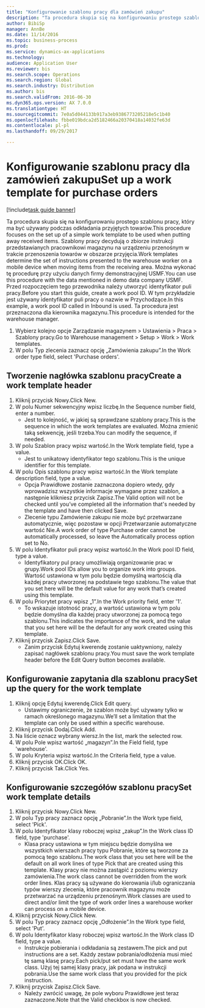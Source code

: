 ```yaml
--- 
title: "Konfigurowanie szablonu pracy dla zamówień zakupu"
description: "Ta procedura skupia się na konfigurowaniu prostego szablonu pracy, który ma być używany podczas odkładania przyjętych towarów."
author: BibiSp
manager: AnnBe
ms.date: 11/14/2016
ms.topic: business-process
ms.prod: 
ms.service: dynamics-ax-applications
ms.technology: 
audience: Application User
ms.reviewer: bis
ms.search.scope: Operations
ms.search.region: Global
ms.search.industry: Distribution
ms.author: bis
ms.search.validFrom: 2016-06-30
ms.dyn365.ops.version: AX 7.0.0
ms.translationtype: HT
ms.sourcegitcommit: 7e0a5d044133b917a3eb9386773205218e5c1b40
ms.openlocfilehash: fbbe019bdca2d5182466a20370418a14032fe63d
ms.contentlocale: pl-pl
ms.lasthandoff: 09/29/2017

---
```

# <a name="set-up-a-work-template-for-purchase-orders"></a><span data-ttu-id="0d915-103">Konfigurowanie szablonu pracy dla zamówień zakupu</span><span class="sxs-lookup"><span data-stu-id="0d915-103">Set up a work template for purchase orders</span></span>

[!include[task guide banner](../../includes/task-guide-banner.md)]

<span data-ttu-id="0d915-104">Ta procedura skupia się na konfigurowaniu prostego szablonu pracy, który ma być używany podczas odkładania przyjętych towarów.</span><span class="sxs-lookup"><span data-stu-id="0d915-104">This procedure focuses on the set up of a simple work template to be used when putting away received items.</span></span> <span data-ttu-id="0d915-105">Szablony pracy decydują o zbiorze instrukcji przedstawianych pracownikowi magazynu na urządzeniu przenośnym w trakcie przenoszenia towarów w obszarze przyjęcia.</span><span class="sxs-lookup"><span data-stu-id="0d915-105">Work templates determine the set of instructions presented to the warehouse worker on a mobile device when moving items from the receiving area.</span></span> <span data-ttu-id="0d915-106">Można wykonać tę procedurę przy użyciu danych firmy demonstracyjnej USMF.</span><span class="sxs-lookup"><span data-stu-id="0d915-106">You can use this procedure with the data mentioned in demo data company USMF.</span></span> <span data-ttu-id="0d915-107">Przed rozpoczęciem tego przewodnika należy utworzyć identyfikator puli pracy.</span><span class="sxs-lookup"><span data-stu-id="0d915-107">Before you start this guide, create a work pool ID.</span></span> <span data-ttu-id="0d915-108">W tym przykładzie jest używany identyfikator puli pracy o nazwie w Przychodzące.</span><span class="sxs-lookup"><span data-stu-id="0d915-108">In this example, a work pool ID called in Inbound is used.</span></span> <span data-ttu-id="0d915-109">Ta procedura jest przeznaczona dla kierownika magazynu.</span><span class="sxs-lookup"><span data-stu-id="0d915-109">This procedure is intended for the warehouse manager.</span></span>

1. <span data-ttu-id="0d915-110">Wybierz kolejno opcje Zarządzanie magazynem > Ustawienia > Praca > Szablony pracy.</span><span class="sxs-lookup"><span data-stu-id="0d915-110">Go to Warehouse management > Setup > Work > Work templates.</span></span>
2. <span data-ttu-id="0d915-111">W polu Typ zlecenia zaznacz opcję „Zamówienia zakupu”.</span><span class="sxs-lookup"><span data-stu-id="0d915-111">In the Work order type field, select 'Purchase orders'.</span></span>

## <a name="create-a-work-template-header"></a><span data-ttu-id="0d915-112">Tworzenie nagłówka szablonu pracy</span><span class="sxs-lookup"><span data-stu-id="0d915-112">Create a work template header</span></span>
1. <span data-ttu-id="0d915-113">Kliknij przycisk Nowy.</span><span class="sxs-lookup"><span data-stu-id="0d915-113">Click New.</span></span>
2. <span data-ttu-id="0d915-114">W polu Numer sekwencyjny wpisz liczbę.</span><span class="sxs-lookup"><span data-stu-id="0d915-114">In the Sequence number field, enter a number.</span></span>
    * <span data-ttu-id="0d915-115">Jest to kolejność, w jakiej są sprawdzane szablony pracy.</span><span class="sxs-lookup"><span data-stu-id="0d915-115">This is the sequence in which the work templates are evaluated.</span></span> <span data-ttu-id="0d915-116">Można zmienić taką sekwencję, jeśli trzeba.</span><span class="sxs-lookup"><span data-stu-id="0d915-116">You can modify the sequence, if needed.</span></span>  
3. <span data-ttu-id="0d915-117">W polu Szablon pracy wpisz wartość.</span><span class="sxs-lookup"><span data-stu-id="0d915-117">In the Work template field, type a value.</span></span>
    * <span data-ttu-id="0d915-118">Jest to unikatowy identyfikator tego szablonu.</span><span class="sxs-lookup"><span data-stu-id="0d915-118">This is the unique identifier for this template.</span></span>  
4. <span data-ttu-id="0d915-119">W polu Opis szablonu pracy wpisz wartość.</span><span class="sxs-lookup"><span data-stu-id="0d915-119">In the Work template description field, type a value.</span></span>
    * <span data-ttu-id="0d915-120">Opcja Prawidłowe zostanie zaznaczona dopiero wtedy, gdy wprowadzisz wszystkie informacje wymagane przez szablon, a następnie klikniesz przycisk Zapisz.</span><span class="sxs-lookup"><span data-stu-id="0d915-120">The Valid option will not be checked until you’ve completed all the information that's needed by the template and have then clicked Save.</span></span>  
    * <span data-ttu-id="0d915-121">Zlecenie typu Zamówienie zakupu nie może być przetwarzane automatycznie, więc pozostaw w opcji Przetwarzanie automatyczne wartość Nie.</span><span class="sxs-lookup"><span data-stu-id="0d915-121">A work order of type Purchase order cannot be automatically processed, so leave the  Automatically process option set to No.</span></span>  
5. <span data-ttu-id="0d915-122">W polu Identyfikator puli pracy wpisz wartość.</span><span class="sxs-lookup"><span data-stu-id="0d915-122">In the Work pool ID field, type a value.</span></span>
    * <span data-ttu-id="0d915-123">Identyfikatory pul pracy umożliwiają organizowanie prac w grupy.</span><span class="sxs-lookup"><span data-stu-id="0d915-123">Work pool IDs allow you to organize work into groups.</span></span> <span data-ttu-id="0d915-124">Wartość ustawiona w tym polu będzie domyślną wartością dla każdej pracy utworzonej na podstawie tego szablonu.</span><span class="sxs-lookup"><span data-stu-id="0d915-124">The value that you set here will be the default value for any work that’s created using this template.</span></span>  
6. <span data-ttu-id="0d915-125">W polu Priorytet pracy wpisz „1”.</span><span class="sxs-lookup"><span data-stu-id="0d915-125">In the Work priority field, enter '1'.</span></span>
    * <span data-ttu-id="0d915-126">To wskazuje istotność pracy, a wartość ustawiona w tym polu będzie domyślna dla każdej pracy utworzonej za pomocą tego szablonu.</span><span class="sxs-lookup"><span data-stu-id="0d915-126">This indicates the importance of the work, and the value that you set here will be the default for any work created using this template.</span></span>  
7. <span data-ttu-id="0d915-127">Kliknij przycisk Zapisz.</span><span class="sxs-lookup"><span data-stu-id="0d915-127">Click Save.</span></span>
    * <span data-ttu-id="0d915-128">Zanim przycisk Edytuj kwerendę zostanie uaktywniony, należy zapisać nagłówek szablonu pracy.</span><span class="sxs-lookup"><span data-stu-id="0d915-128">You must save the work template header before the Edit Query button becomes available.</span></span>  

## <a name="set-up-the-query-for-the-work-template"></a><span data-ttu-id="0d915-129">Konfigurowanie zapytania dla szablonu pracy</span><span class="sxs-lookup"><span data-stu-id="0d915-129">Set up the query for the work template</span></span>
1. <span data-ttu-id="0d915-130">Kliknij opcję Edytuj kwerendę.</span><span class="sxs-lookup"><span data-stu-id="0d915-130">Click Edit query.</span></span>
    * <span data-ttu-id="0d915-131">Ustawimy ograniczenie, że szablon może być używany tylko w ramach określonego magazynu.</span><span class="sxs-lookup"><span data-stu-id="0d915-131">We’ll set a limitation that the template can only be used within a specific warehouse.</span></span>  
2. <span data-ttu-id="0d915-132">Kliknij przycisk Dodaj.</span><span class="sxs-lookup"><span data-stu-id="0d915-132">Click Add.</span></span>
3. <span data-ttu-id="0d915-133">Na liście oznacz wybrany wiersz.</span><span class="sxs-lookup"><span data-stu-id="0d915-133">In the list, mark the selected row.</span></span>
4. <span data-ttu-id="0d915-134">W polu Pole wpisz wartość „magazyn”.</span><span class="sxs-lookup"><span data-stu-id="0d915-134">In the Field field, type 'warehouse'.</span></span>
5. <span data-ttu-id="0d915-135">W polu Kryteria wpisz wartość.</span><span class="sxs-lookup"><span data-stu-id="0d915-135">In the Criteria field, type a value.</span></span>
6. <span data-ttu-id="0d915-136">Kliknij przycisk OK.</span><span class="sxs-lookup"><span data-stu-id="0d915-136">Click OK.</span></span>
7. <span data-ttu-id="0d915-137">Kliknij przycisk Tak.</span><span class="sxs-lookup"><span data-stu-id="0d915-137">Click Yes.</span></span>

## <a name="set-work-template-details"></a><span data-ttu-id="0d915-138">Konfigurowanie szczegółów szablonu pracy</span><span class="sxs-lookup"><span data-stu-id="0d915-138">Set work template details</span></span>
1. <span data-ttu-id="0d915-139">Kliknij przycisk Nowy.</span><span class="sxs-lookup"><span data-stu-id="0d915-139">Click New.</span></span>
2. <span data-ttu-id="0d915-140">W polu Typ pracy zaznacz opcję „Pobranie”.</span><span class="sxs-lookup"><span data-stu-id="0d915-140">In the Work type field, select 'Pick'.</span></span>
3. <span data-ttu-id="0d915-141">W polu Identyfikator klasy roboczej wpisz „zakup”.</span><span class="sxs-lookup"><span data-stu-id="0d915-141">In the Work class ID field, type 'purchase'.</span></span>
    * <span data-ttu-id="0d915-142">Klasa pracy ustawiona w tym miejscu będzie domyślna we wszystkich wierszach pracy typu Pobranie, które są tworzone za pomocą tego szablonu.</span><span class="sxs-lookup"><span data-stu-id="0d915-142">The work class that you set here will be the default on all work lines of type Pick that are created using this template.</span></span> <span data-ttu-id="0d915-143">Klasy pracy nie można zastąpić z poziomu wierszy zamówienia.</span><span class="sxs-lookup"><span data-stu-id="0d915-143">The work class cannot be overridden from the work order lines.</span></span> <span data-ttu-id="0d915-144">Klas pracy są używane do kierowania i/lub ograniczania typów wierszy zlecenia, które pracownik magazynu może przetwarzać na urządzeniu przenośnym.</span><span class="sxs-lookup"><span data-stu-id="0d915-144">Work classes are used to direct and/or limit the type of work order lines a warehouse worker can process on a mobile device.</span></span>  
4. <span data-ttu-id="0d915-145">Kliknij przycisk Nowy.</span><span class="sxs-lookup"><span data-stu-id="0d915-145">Click New.</span></span>
5. <span data-ttu-id="0d915-146">W polu Typ pracy zaznacz opcję „Odłożenie”.</span><span class="sxs-lookup"><span data-stu-id="0d915-146">In the Work type field, select 'Put'.</span></span>
6. <span data-ttu-id="0d915-147">W polu Identyfikator klasy roboczej wpisz wartość.</span><span class="sxs-lookup"><span data-stu-id="0d915-147">In the Work class ID field, type a value.</span></span>
    * <span data-ttu-id="0d915-148">Instrukcje pobierania i odkładania są zestawem.</span><span class="sxs-lookup"><span data-stu-id="0d915-148">The pick and put instructions are a set.</span></span> <span data-ttu-id="0d915-149">Każdy zestaw pobrania/odłożenia musi mieć tę samą klasę pracy.</span><span class="sxs-lookup"><span data-stu-id="0d915-149">Each pick/put set must have the same work class.</span></span> <span data-ttu-id="0d915-150">Użyj tej samej klasy pracy, jak podana w instrukcji pobrania.</span><span class="sxs-lookup"><span data-stu-id="0d915-150">Use the same work class that you provided for the pick instruction.</span></span>  
7. <span data-ttu-id="0d915-151">Kliknij przycisk Zapisz.</span><span class="sxs-lookup"><span data-stu-id="0d915-151">Click Save.</span></span>
    * <span data-ttu-id="0d915-152">Należy zwrócić uwagę, że pole wyboru Prawidłowe jest teraz zaznaczone.</span><span class="sxs-lookup"><span data-stu-id="0d915-152">Note that the Valid checkbox is now checked.</span></span>  


